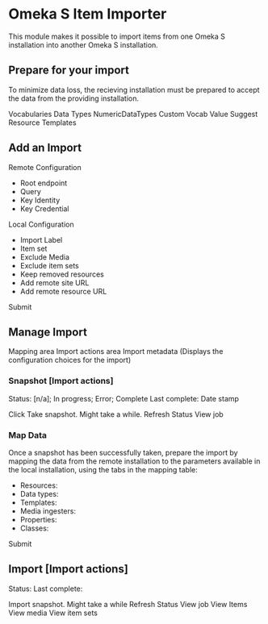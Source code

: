 # Omeka S Item Importer

This module makes it possible to import items from one Omeka S installation into another Omeka S installation.

## Prepare for your import

To minimize data loss, the recieving installation must be prepared to accept the data from the providing installation. 

Vocabularies
Data Types
     NumericDataTypes
     Custom Vocab
     Value Suggest
Resource Templates

## Add an Import

Remote Configuration
- Root endpoint
- Query
- Key Identity
- Key Credential

Local Configuration
- Import Label
- Item set
- Exclude Media
- Exclude item sets
- Keep removed resources
- Add remote site URL
- Add remote resource URL

Submit

## Manage Import
Mapping area
Import actions area
Import metadata (Displays the configuration choices for the import)

### Snapshot [Import actions]

Status: [n/a]; In progress; Error; Complete 
Last complete: Date stamp

Click Take snapshot. Might take a while.
Refresh Status
View job

### Map Data
Once a snapshot has been successfully taken, prepare the import by mapping the data from the remote installation to the parameters available in the local installation, using the tabs in the mapping table:

- Resources:
- Data types:
- Templates:
- Media ingesters:
- Properties:
- Classes:

Submit

## Import [Import actions]
Status:
Last complete:

Import snapshot. Might take a while
Refresh Status
View job
View Items
View media
View item sets



